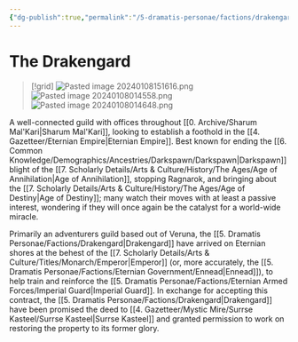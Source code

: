 ```yaml
---
{"dg-publish":true,"permalink":"/5-dramatis-personae/factions/drakengard/","noteIcon":""}
---
```


# The Drakengard

>[!grid]
![Pasted image 20240108151616.png](/img/user/x.%20Assets/Attachments/Pasted%20image%2020240108151616.png)
>![Pasted image 20240108014558.png](/img/user/x.%20Assets/Attachments/Pasted%20image%2020240108014558.png)
>![Pasted image 20240108014648.png](/img/user/x.%20Assets/Attachments/Pasted%20image%2020240108014648.png)

A well-connected guild with offices throughout [[0. Archive/Sharum Mal'Kari\|Sharum Mal'Kari]], looking to establish a foothold in the [[4. Gazetteer/Eternian Empire\|Eternian Empire]]. Best known for ending the [[6. Common Knowledge/Demographics/Ancestries/Darkspawn/Darkspawn\|Darkspawn]] blight of the [[7. Scholarly Details/Arts & Culture/History/The Ages/Age of Annihilation\|Age of Annihilation]], stopping Ragnarok, and bringing about the [[7. Scholarly Details/Arts & Culture/History/The Ages/Age of Destiny\|Age of Destiny]]; many watch their moves with at least a passive interest, wondering if they will once again be the catalyst for a world-wide miracle. 

Primarily an adventurers guild based out of Veruna, the [[5. Dramatis Personae/Factions/Drakengard\|Drakengard]] have arrived on Eternian shores at the behest of the [[7. Scholarly Details/Arts & Culture/Titles/Monarch/Emperor\|Emperor]] (or, more accurately, the [[5. Dramatis Personae/Factions/Eternian Government/Ennead\|Ennead]]), to help train and reinforce the [[5. Dramatis Personae/Factions/Eternian Armed Forces/Imperial Guard\|Imperial Guard]]. In exchange for accepting this contract, the [[5. Dramatis Personae/Factions/Drakengard\|Drakengard]] have been promised the deed to [[4. Gazetteer/Mystic Mire/Surrse Kasteel/Surrse Kasteel\|Surrse Kasteel]] and granted permission to work on restoring the property to its former glory. 